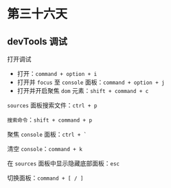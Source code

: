 # 第三十六天

## devTools 调试

打开调试

- 打开：`command + option + i`
- 打开并 `focus` 至 `console` 面板：`command + option + j `
- 打开并开启聚焦 `dom` 元素：`shift + command + c`

`sources` 面板搜索文件：`ctrl + p`

`搜索命令`：`shift + command + p`

聚焦 `console` 面板：`` ctrl + ` ``

清空 `console`：`command + k`

在 `sources` 面板中显示隐藏底部面板：`esc`

切换面板：`command + [ / ]`
